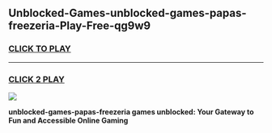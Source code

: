 
## Unblocked-Games-unblocked-games-papas-freezeria-Play-Free-qg9w9
<h3>
<a href="https://premium76.site?title=unblocked-games-papas-freezeria&ref=18A1">CLICK TO PLAY</a></h3>
<hr>

<h3>
<a href="https://premium76.site?title=unblocked-games-papas-freezeria&ref=18A1">CLICK 2 PLAY</a>
  
</h3>

<a href="https://premium76.site?title=unblocked-games-papas-freezeria&ref=18A1"><img src="https://clearcache.store/games.png"></a>


**unblocked-games-papas-freezeria games unblocked: Your Gateway to Fun and Accessible Online Gaming**
